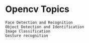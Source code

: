 # Opencv Topics

```
Face Detection and Recognition
Object Detection and Identification
Image Classification
Gesture recognition
 ```
